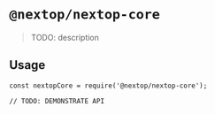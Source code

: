 # `@nextop/nextop-core`

> TODO: description

## Usage

```
const nextopCore = require('@nextop/nextop-core');

// TODO: DEMONSTRATE API
```
